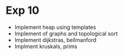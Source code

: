 # Exp 10
- Implement heap using templates
- Implement of graphs and topological sort
- Implement dijkstras, bellmanford
- Implment kruskals, prims
